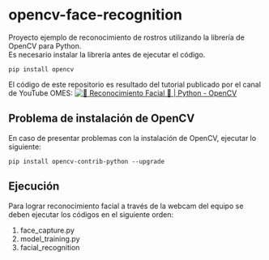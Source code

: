 # opencv-face-recognition

Proyecto ejemplo de reconocimiento de rostros utilizando la librería de OpenCV para Python.\
Es necesario instalar la librería antes de ejecutar el código.
```
pip install opencv
```
El código de este repositorio es resultado del tutorial publicado por el canal de YouTube OMES:
[![👩 Reconocimiento Facial 👨 | Python - OpenCV](https://img.youtube.com/vi/cZkpaL36fW4/0.jpg)](https://www.youtube.com/watch?v=cZkpaL36fW4)
## Problema de instalación de OpenCV
En caso de presentar problemas con la instalación de OpenCV, ejecutar lo siguiente:
```
pip install opencv-contrib-python --upgrade
```
## Ejecución
Para lograr reconocimiento facial a través de la webcam del equipo se deben ejecutar los códigos en el siguiente orden:
1. face_capture.py
2. model_training.py
3. facial_recognition